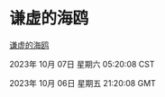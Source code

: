 # 谦虚的海鸥
[谦虚的海鸥](http://219.139.197.203:56308/qxdho/course/base/hotlink/index.php)

2023年 10月 07日 星期六 05:20:08 CST

2023年 10月 06日 星期五 21:20:08 GMT
